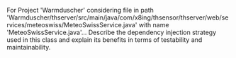 For Project 'Warmduscher' considering file in path 'Warmduscher/thserver/src/main/java/com/x8ing/thsensor/thserver/web/services/meteoswiss/MeteoSwissService.java' with name 'MeteoSwissService.java'... 
Describe the dependency injection strategy used in this class and explain its benefits in terms of testability and maintainability.